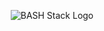 <p align="center"><img src="https://user-images.githubusercontent.com/4583705/223572820-c52bae63-b68d-4215-afc1-4d1e2cb0626d.png" alt="BASH Stack Logo" /></p>

